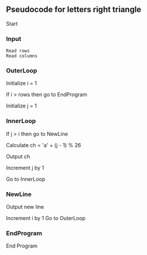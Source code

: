 
## Pseudocode for letters right triangle

Start
### Input
    Read rows
    Read columns

### OuterLoop
Initialize i = 1

If i > rows then go to EndProgram

Initialize j = 1

### InnerLoop
If j > i then go to NewLine

Calculate ch = 'a' + (j - 1) % 26

Output ch

Increment j by 1

Go to InnerLoop

### NewLine
Output new line

Increment i by 1
Go to OuterLoop

### EndProgram
End Program
